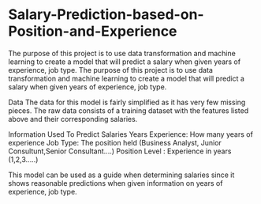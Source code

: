 # Salary-Prediction-based-on-Position-and-Experience
The purpose of this project is to use data transformation and machine learning to create a model that will predict a salary when given years of experience, job type.
The purpose of this project is to use data transformation and machine learning to create a model that will predict a salary when given years of experience, job type.

Data The data for this model is fairly simplified as it has very few missing pieces. The raw data consists of a training dataset with the features listed above and their corresponding salaries.

Information Used To Predict Salaries Years Experience: How many years of experience Job Type: The position held (Business Analyst, Junior Consultunt,Senior Consultant....) Position Level : Experience in years (1,2,3.....)

This model can be used as a guide when determining salaries since it shows reasonable predictions when given information on years of experience, job type.
